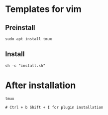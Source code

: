 # Templates for vim

## Preinstall

```
sudo apt install tmux
```

## Install

```
sh -c "install.sh"
```

# After installation

```
tmux

# Ctrl + b Shift + I for plugin installation
```
